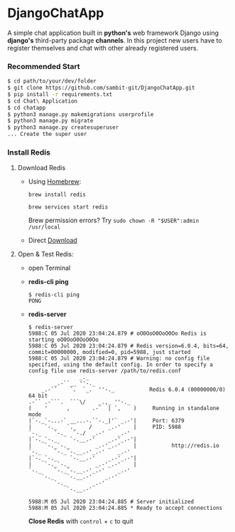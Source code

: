 # DjangoChatApp
A simple chat application built in __python's__ web framework Django using __django's__ third-party package __channels__. In this project new users have to register themselves and chat with other already registered users.



### Recommended Start
```bash
$ cd path/to/your/dev/folder
$ git clone https://github.com/sambit-git/DjangoChatApp.git
$ pip install -r requirements.txt
$ cd Chat\ Application
$ cd chatapp
$ python3 manage.py makemigrations userprofile
$ python3 manage.py migrate
$ python3 manage.py createsuperuser
... Create the super user
```


### Install Redis
1. Download Redis
    - Using [Homebrew](http://brew.sh):
        ```
        brew install redis

        brew services start redis
        ```
        Brew permission errors? Try `sudo chown -R "$USER":admin /usr/local`

    - Direct [Download](http://redis.io/download)

2. Open & Test Redis:
    - open Terminal

    - **redis-cli ping**
        ```
        $ redis-cli ping
        PONG
        ```

    - **redis-server**
        ```
        $ redis-server
        5988:C 05 Jul 2020 23:04:24.879 # oO0OoO0OoO0Oo Redis is starting oO0OoO0OoO0Oo
        5988:C 05 Jul 2020 23:04:24.879 # Redis version=6.0.4, bits=64, commit=00000000, modified=0, pid=5988, just started
        5988:C 05 Jul 2020 23:04:24.879 # Warning: no config file specified, using the default config. In order to specify a config file use redis-server /path/to/redis.conf
                        _._                                                  
                _.-``__ ''-._                                             
            _.-``    `.  `_.  ''-._           Redis 6.0.4 (00000000/0) 64 bit
        .-`` .-```.  ```\/    _.,_ ''-._                                   
        (    '      ,       .-`  | `,    )     Running in standalone mode
        |`-._`-...-` __...-.``-._|'` _.-'|     Port: 6379
        |    `-._   `._    /     _.-'    |     PID: 5988
        `-._    `-._  `-./  _.-'    _.-'                                   
        |`-._`-._    `-.__.-'    _.-'_.-'|                                  
        |    `-._`-._        _.-'_.-'    |           http://redis.io        
        `-._    `-._`-.__.-'_.-'    _.-'                                   
        |`-._`-._    `-.__.-'    _.-'_.-'|                                  
        |    `-._`-._        _.-'_.-'    |                                  
        `-._    `-._`-.__.-'_.-'    _.-'                                   
            `-._    `-.__.-'    _.-'                                       
                `-._        _.-'                                           
                    `-.__.-'                                               

        5988:M 05 Jul 2020 23:04:24.885 # Server initialized
        5988:M 05 Jul 2020 23:04:24.885 * Ready to accept connections

        ```
        **Close Redis** with `control` + `c` to quit